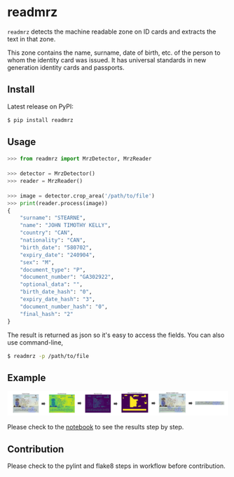 # readmrz

`readmrz` detects the machine readable zone on ID cards and extracts the text in that zone. 

This zone contains the name, surname, date of birth, etc. of the person to whom the identity card was issued. 
It has universal standards in new generation identity cards and passports.

## Install

Latest release on PyPI:

```zsh
$ pip install readmrz
```

## Usage

```python
>>> from readmrz import MrzDetector, MrzReader

>>> detector = MrzDetector()
>>> reader = MrzReader()

>>> image = detector.crop_area('/path/to/file')
>>> print(reader.process(image))
{
    "surname": "STEARNE",
    "name": "JOHN TIMOTHY KELLY",
    "country": "CAN",
    "nationality": "CAN",
    "birth_date": "580702",
    "expiry_date": "240904",
    "sex": "M",
    "document_type": "P",
    "document_number": "GA302922",
    "optional_data": "",
    "birth_date_hash": "0",
    "expiry_date_hash": "3",
    "document_number_hash": "0",
    "final_hash": "2"
}
```

The result is returned as json so it's easy to access the fields. You can also use command-line,

```zsh
$ readmrz -p /path/to/file
```

## Example

![example](/images/flow.jpg)

Please check to the [notebook](https://github.com/egemenzeytinci/readmrz/blob/master/notebook/example.ipynb) to see the results step by step.


## Contribution

Please check to the pylint and flake8 steps in workflow before contribution.
